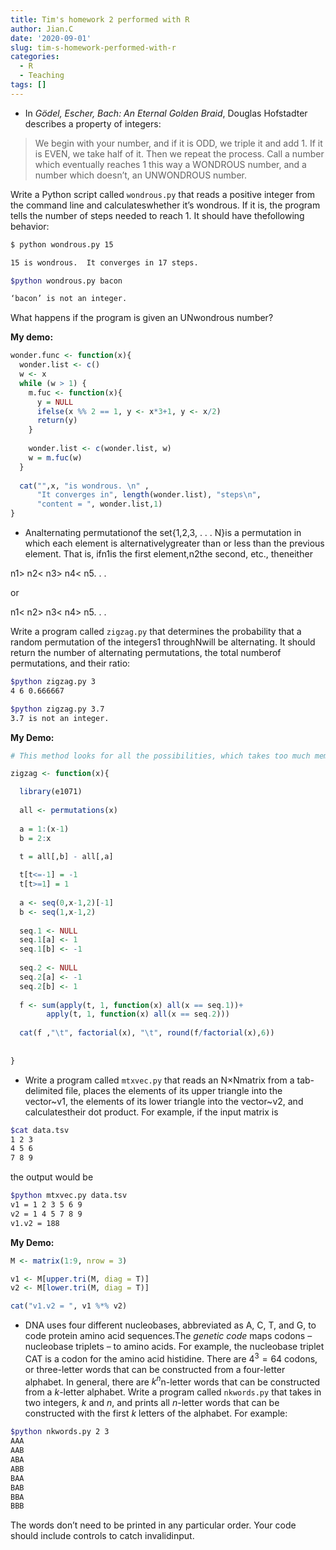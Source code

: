 ```yaml
---
title: Tim's homework 2 performed with R
author: Jian.C
date: '2020-09-01'
slug: tim-s-homework-performed-with-r
categories:
  - R
  - Teaching
tags: []
---
```


* In _Gödel, Escher, Bach: An Eternal Golden Braid_, Douglas Hofstadter describes a property of integers:

>We begin with your number, and if it is ODD, we triple it and add 1.  If it is EVEN, we take half of it.  Then we repeat the process.  Call a number which eventually reaches 1 this way a WONDROUS number, and a number which doesn’t, an UNWONDROUS number.

Write a Python script called `wondrous.py` that reads a positive integer from the command line and calculateswhether it’s wondrous.  If it is, the program tells the number of steps needed to reach 1. It should have thefollowing behavior:

```bash
$ python wondrous.py 15

15 is wondrous.  It converges in 17 steps.

$python wondrous.py bacon

‘bacon’ is not an integer.
```
What happens if the program is given an UNwondrous number?

**My demo:**
```r
wonder.func <- function(x){
  wonder.list <- c()
  w <- x
  while (w > 1) {
    m.fuc <- function(x){
      y = NULL
      ifelse(x %% 2 == 1, y <- x*3+1, y <- x/2)
      return(y)
    }
    
    wonder.list <- c(wonder.list, w)
    w = m.fuc(w)
  }
  
  cat("",x, "is wondrous. \n" ,
      "It converges in", length(wonder.list), "steps\n",
      "content = ", wonder.list,1)
}
```

* Analternating permutationof the set{1,2,3, . . . N}is a permutation in which each element is alternativelygreater than or less than the previous element.  That is, ifn1is the first element,n2the second, etc., theneither

 n1> n2< n3> n4< n5. . . 

or

n1< n2> n3< n4> n5. . . 

Write a program called `zigzag.py` that determines the probability that a random permutation of the integers1 throughNwill be alternating.  It should return the number of alternating permutations, the total numberof permutations, and their ratio:

```bash
$python zigzag.py 3
4 6 0.666667

$python zigzag.py 3.7
3.7 is not an integer.
```
**My Demo:**
```r
# This method looks for all the possibilities, which takes too much memory

zigzag <- function(x){

  library(e1071)
  
  all <- permutations(x)
  
  a = 1:(x-1)
  b = 2:x

  t = all[,b] - all[,a]
  
  t[t<=-1] = -1
  t[t>=1] = 1
  
  a <- seq(0,x-1,2)[-1]
  b <- seq(1,x-1,2)
  
  seq.1 <- NULL
  seq.1[a] <- 1
  seq.1[b] <- -1
  
  seq.2 <- NULL
  seq.2[a] <- -1
  seq.2[b] <- 1
  
  f <- sum(apply(t, 1, function(x) all(x == seq.1))+
        apply(t, 1, function(x) all(x == seq.2)))
  
  cat(f ,"\t", factorial(x), "\t", round(f/factorial(x),6))
  
  
}
```
* Write a program called `mtxvec.py` that reads an N×Nmatrix from a tab-delimited file, places the elements of its upper triangle into the vector~v1,  the elements of its lower triangle into the vector~v2,  and calculatestheir dot product.  For example, if the input matrix is

```bash
$cat data.tsv
1 2 3 
4 5 6 
7 8 9
```
the output would be

```bash
$python mtxvec.py data.tsv
v1 = 1 2 3 5 6 9
v2 = 1 4 5 7 8 9
v1.v2 = 188
```
**My Demo:**
```r
M <- matrix(1:9, nrow = 3)

v1 <- M[upper.tri(M, diag = T)] 
v2 <- M[lower.tri(M, diag = T)]

cat("v1.v2 = ", v1 %*% v2)
```

* DNA uses four different nucleobases, abbreviated as A, C, T, and G, to code protein amino acid sequences.The _genetic code_ maps  codons  –  nucleobase  triplets  –  to  amino  acids.   For  example,  the  nucleobase  triplet CAT is  a  codon  for  the  amino  acid  histidine.   There  are  $4^3=  64$  codons,  or  three-letter  words  that  can  be constructed from a four-letter alphabet.  In general, there are $k^n$n-letter words that can be constructed from a _k_-letter alphabet.  Write a program called `nkwords.py` that takes in two integers, _k_ and _n_, and prints all _n_-letter words that can be constructed with the first _k_ letters of the alphabet.  For example:

```bash
$python nkwords.py 2 3
AAA
AAB
ABA
ABB
BAA
BAB
BBA
BBB
```

The words don’t need to be printed in any particular order.  Your code should include controls to catch invalidinput.